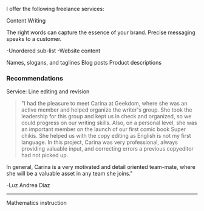 I offer the following freelance services:

Content Writing 


The right words can capture the essence of your brand. Precise messaging speaks to a customer. 

  -Unordered sub-list
  -Website content



Names, slogans, and taglines
Blog posts
Product descriptions




### Recommendations


Service: Line editing and revision




> "I had the pleasure to meet Carina at Geekdom, where she was an active member and helped organize the writer's group. She took the leadership for this group and kept us in check and organized, so we could progress on our writing skills.
Also, on a personal level, she was an important member on the launch of our first comic book Super chikis. She helped us with the copy editing as English is not my first language. In this project, Carina was very professional, always providing valuable input, and correcting errors a previous copyeditor had not picked up.

In general, Carina is a very motivated and detail oriented team-mate, where she will be a valuable asset in any team she joins."


-Luz Andrea Diaz



*** 
Mathematics instruction








